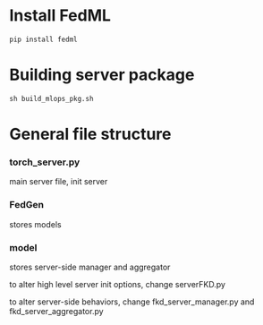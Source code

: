 # Install FedML
```
pip install fedml
```

# Building server package

```
sh build_mlops_pkg.sh
```

# General file structure

### torch_server.py
main server file, init server 

### FedGen
stores models

### model
stores server-side manager and aggregator

to alter high level server init options, change serverFKD.py

to alter server-side behaviors, change fkd_server_manager.py and fkd_server_aggregator.py